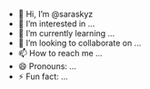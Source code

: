 - 👋 Hi, I’m @saraskyz
- 👀 I’m interested in ...
- 🌱 I’m currently learning ...
- 💞️ I’m looking to collaborate on ...
- 📫 How to reach me ...
- 😄 Pronouns: ...
- ⚡ Fun fact: ...

<!---
saraskyz/saraskyz is a ✨ special ✨ repository because its `README.md` (this file) appears on your GitHub profile.
You can click the Preview link to take a look at your changes.
--->

